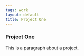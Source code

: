 ```yaml
---
tags: work
layout: default
title: Project One
---
```

### Project One
This is a paragraph about a project.
